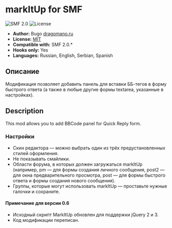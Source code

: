 # markItUp for SMF
![SMF 2.0](https://img.shields.io/badge/SMF-2.0-75879b.svg?style=flat)
![License](https://img.shields.io/github/license/dragomano/markitup-for-smf)

* **Author:** Bugo [dragomano.ru](https://dragomano.ru/mods/markitup-for-smf)
* **License:** [MIT](https://opensource.org/licenses/MIT)
* **Compatible with:** SMF 2.0.*
* **Hooks only:** Yes
* **Languages:** Russian, English, Serbian, Spanish

## Описание
Модификация позволяет добавить панель для вставки ББ-тегов в форму быстрого ответа (а также в любые другие формы textarea, указанные в настройках).

## Description
This mod allows you to add BBCode panel for Quick Reply form.

### Настройки
* Скин редактора — можно выбрать один из трёх предустановленных стилей оформления.
* Не показывать смайлики.
* Области форума, в которых должен загружаться markItUp (например, pm — для формы создания личного сообщения, post2 — для окна предварительного просмотра, post — для формы быстрого ответа и формы создания нового сообщения).
* Группы, которые могут использовать markItUp — проставьте нужные галочки и сохраните.

#### Примечание для версии 0.6
* Исходный скрипт MarkItUp обновлен для поддержки jQuery 2 и 3.
* Код модификации переписан.